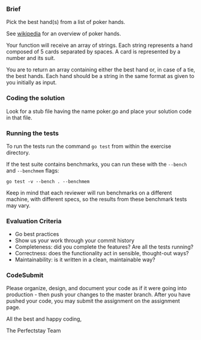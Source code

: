 ### Brief

Pick the best hand(s) from a list of poker hands.

See [wikipedia](https://en.wikipedia.org/wiki/List_of_poker_hands) for an
overview of poker hands.

Your function will receive an array of strings. Each string represents
a hand composed of 5 cards separated by spaces. A card is represented
by a number and its suit.

You are to return an array containing either the best hand or, in case
of a tie, the best hands. Each hand should be a string in the same
format as given to you initially as input.


### Coding the solution

Look for a stub file having the name poker.go
and place your solution code in that file.

### Running the tests

To run the tests run the command `go test` from within the exercise directory.

If the test suite contains benchmarks, you can run these with the `--bench` and `--benchmem`
flags:

    go test -v --bench . --benchmem

Keep in mind that each reviewer will run benchmarks on a different machine, with
different specs, so the results from these benchmark tests may vary.

### Evaluation Criteria

- Go best practices
- Show us your work through your commit history
- Completeness: did you complete the features? Are all the tests running?
- Correctness: does the functionality act in sensible, thought-out ways?
- Maintainability: is it written in a clean, maintainable way?


### CodeSubmit

Please organize, design, and document your code as if it were going into production - then push your changes 
to the master branch. After you have pushed your code, you may submit the assignment on the assignment page.

All the best and happy coding,

The Perfectstay Team